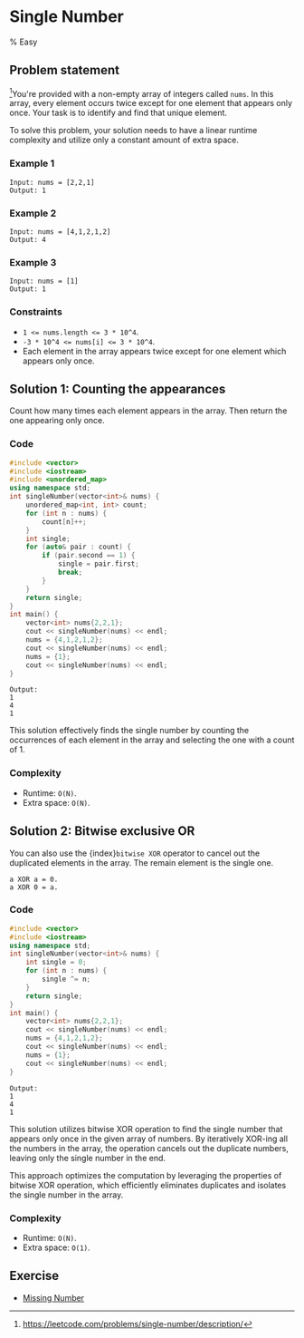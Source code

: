 # Single Number
% Easy
## Problem statement

[^url]You're provided with a non-empty array of integers called `nums`. In this array, every element occurs twice except for one element that appears only once. Your task is to identify and find that unique element.

To solve this problem, your solution needs to have a linear runtime complexity and utilize only a constant amount of extra space.

[^url]: https://leetcode.com/problems/single-number/description/
### Example 1

```text
Input: nums = [2,2,1]
Output: 1
```

### Example 2
```text
Input: nums = [4,1,2,1,2]
Output: 4
```
### Example 3
```text
Input: nums = [1]
Output: 1
``` 

### Constraints

* `1 <= nums.length <= 3 * 10^4`.
* `-3 * 10^4 <= nums[i] <= 3 * 10^4`.
* Each element in the array appears twice except for one element which appears only once.

## Solution 1: Counting the appearances
Count how many times each element appears in the array. Then return the one appearing only once.

### Code

```cpp
#include <vector>
#include <iostream>
#include <unordered_map>
using namespace std;
int singleNumber(vector<int>& nums) {
    unordered_map<int, int> count;
    for (int n : nums) {
        count[n]++;
    }
    int single;
    for (auto& pair : count) {
        if (pair.second == 1) {
            single = pair.first;
            break;
        }
    }
    return single;
}
int main() {
    vector<int> nums{2,2,1};
    cout << singleNumber(nums) << endl;
    nums = {4,1,2,1,2};
    cout << singleNumber(nums) << endl;
    nums = {1};
    cout << singleNumber(nums) << endl;
}
```
```text
Output:
1
4
1
```
This solution effectively finds the single number by counting the occurrences of each element in the array and selecting the one with a count of 1.

### Complexity

* Runtime: `O(N)`.
* Extra space: `O(N)`.

## Solution 2: Bitwise exclusive OR

You can also use the {index}`bitwise XOR` operator to cancel out the duplicated elements in the array. The remain element is the single one.

```text
a XOR a = 0.
a XOR 0 = a.
```

### Code

```cpp
#include <vector>
#include <iostream>
using namespace std;
int singleNumber(vector<int>& nums) {
    int single = 0;
    for (int n : nums) {
        single ^= n;
    }
    return single;
}
int main() {
    vector<int> nums{2,2,1};
    cout << singleNumber(nums) << endl;
    nums = {4,1,2,1,2};
    cout << singleNumber(nums) << endl;
    nums = {1};
    cout << singleNumber(nums) << endl;
}
```
```text
Output:
1
4
1
```
This solution utilizes bitwise XOR operation to find the single number that appears only once in the given array of numbers. By iteratively XOR-ing all the numbers in the array, the operation cancels out the duplicate numbers, leaving only the single number in the end. 

This approach optimizes the computation by leveraging the properties of bitwise XOR operation, which efficiently eliminates duplicates and isolates the single number in the array.

### Complexity

* Runtime: `O(N)`.
* Extra space: `O(1)`.

## Exercise
- [Missing Number](https://leetcode.com/problems/missing-number/)